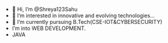 - 👋 Hi, I’m @Shreya123Sahu
- 👀 I’m interested in innovative and evolving technologies...
- 🌱 I’m currently pursuing B.Tech(CSE-IOT&CYBERSECURITY)
-    I’m into WEB DEVELOPMENT.
-    JAVA
